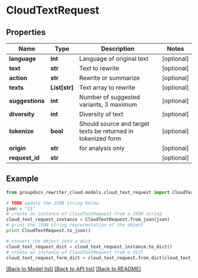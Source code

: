 # CloudTextRequest


## Properties
Name | Type | Description | Notes
------------ | ------------- | ------------- | -------------
**language** | **int** | Language of original text | [optional] 
**text** | **str** | Text to rewrite | [optional] 
**action** | **str** | Rewrite or summarize | [optional] 
**texts** | **List[str]** | Text array to rewrite | [optional] 
**suggestions** | **int** | Number of suggested variants, 3 maximum | [optional] 
**diversity** | **int** | Diversity of text | [optional] 
**tokenize** | **bool** | Should source and target texts be returned in tokenized form | [optional] 
**origin** | **str** | for analysis only | [optional] 
**request_id** | **str** |  | [optional] 

## Example

```python
from groupdocs_rewriter_cloud.models.cloud_text_request import CloudTextRequest

# TODO update the JSON string below
json = "{}"
# create an instance of CloudTextRequest from a JSON string
cloud_text_request_instance = CloudTextRequest.from_json(json)
# print the JSON string representation of the object
print CloudTextRequest.to_json()

# convert the object into a dict
cloud_text_request_dict = cloud_text_request_instance.to_dict()
# create an instance of CloudTextRequest from a dict
cloud_text_request_form_dict = cloud_text_request.from_dict(cloud_text_request_dict)
```
[[Back to Model list]](../README.md#documentation-for-models) [[Back to API list]](../README.md#documentation-for-api-endpoints) [[Back to README]](../README.md)


